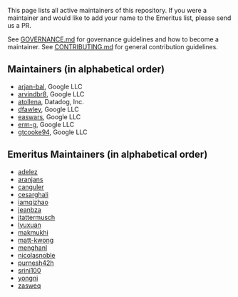 This page lists all active maintainers of this repository. If you were a
maintainer and would like to add your name to the Emeritus list, please send us a
PR.

See [GOVERNANCE.md](https://github.com/grpc/grpc-community/blob/master/governance.md)
for governance guidelines and how to become a maintainer.
See [CONTRIBUTING.md](https://github.com/grpc/grpc-community/blob/master/CONTRIBUTING.md)
for general contribution guidelines.

## Maintainers (in alphabetical order)

- [arjan-bal](https://github.com/arjan-bal), Google LLC
- [arvindbr8](https://github.com/arvindbr8), Google LLC
- [atollena](https://github.com/atollena), Datadog, Inc.
- [dfawley](https://github.com/dfawley), Google LLC
- [easwars](https://github.com/easwars), Google LLC
- [erm-g](https://github.com/erm-g), Google LLC
- [gtcooke94](https://github.com/gtcooke94), Google LLC

## Emeritus Maintainers (in alphabetical order)
- [adelez](https://github.com/adelez)
- [aranjans](https://github.com/aranjans)
- [canguler](https://github.com/canguler)
- [cesarghali](https://github.com/cesarghali)
- [iamqizhao](https://github.com/iamqizhao)
- [jeanbza](https://github.com/jeanbza)
- [jtattermusch](https://github.com/jtattermusch)
- [lyuxuan](https://github.com/lyuxuan)
- [makmukhi](https://github.com/makmukhi)
- [matt-kwong](https://github.com/matt-kwong)
- [menghanl](https://github.com/menghanl)
- [nicolasnoble](https://github.com/nicolasnoble)
- [purnesh42h](https://github.com/purnesh42h)
- [srini100](https://github.com/srini100)
- [yongni](https://github.com/yongni)
- [zasweq](https://github.com/zasweq)
